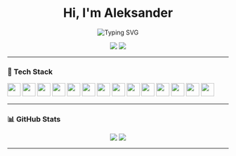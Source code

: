 <h1 align="center">Hi, I'm Aleksander</h1>
<p align="center">
  <img src="https://readme-typing-svg.demolab.com?font=Fira+Code&size=24&pause=1000&color=4682B4&center=true&vCenter=true&width=600&lines=I+don't+just+write+Python+-+I+engineer+it" alt="Typing SVG" />
</p>

<p align="center">
  <a href="https://www.linkedin.com/in/alexander-prokopiev24704/"><img src="https://img.shields.io/badge/LinkedIn-blue?logo=linkedin&logoColor=white"></a>
  <a href="https://t.me/san4o_v_ran4o"><img src="https://img.shields.io/badge/Telegram-blue?logo=telegram&logoColor=white"></a>
</p>

---

### 🧰 Tech Stack

<p align="left">
  <img src="https://img.shields.io/badge/-Python-333333?style=flat&logo=python" height="30"/>
  <img src="https://img.shields.io/badge/-MySQL-333333?style=flat&logo=mysql" height="30"/>
  <img src="https://img.shields.io/badge/-PostgreSQL-333333?style=flat&logo=postgresql" height="30"/>
  <img src="https://img.shields.io/badge/-Django-333333?style=flat&logo=django" height="30"/>
  <img src="https://img.shields.io/badge/-Docker-333333?style=flat&logo=docker" height="30"/>
  <img src="https://img.shields.io/badge/-Linux-333333?style=flat&logo=linux" height="30"/>
  <img src="https://img.shields.io/badge/-Git-333333?style=flat&logo=git" height="30"/>
  <img src="https://img.shields.io/badge/-GitHub-333333?style=flat&logo=github" height="30"/>
  <img src="https://img.shields.io/badge/-Django-333333?style=flat&logo=django" height="30"/>
  <img src="https://img.shields.io/badge/SQLite-333333?style=flat&logo=sqlite" height="30"/>
  <img src="https://img.shields.io/badge/HTML-333333?style=flat&logo=html5&logoColor=white" height="30"/>
  <img src="https://img.shields.io/badge/CSS-333333?style=flat&logo=css&logoColor=fff" height="30"/>
  <img src="https://img.shields.io/badge/FastAPI-333333?style=flat&logo=fastapi" height="30"/>
  <a href="https://www.codewars.com/users/san4o-v-ran4o" target="_blank">
    <img src="https://img.shields.io/badge/-Codewars-333333?style=flat&logo=codewars" height="30"/>
  </a>
</p>

---

### 📊 GitHub Stats

<p align="center">
  <img src="https://github-readme-stats.vercel.app/api?username=Aleksander&show_icons=true&theme=github_dark" />
  <img src="https://github-readme-stats.vercel.app/api/top-langs/?username=Aleksander&layout=compact&theme=github_dark" />
</p>

---
